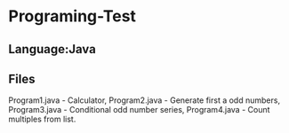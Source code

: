 # Programing-Test

## Language:Java

## Files
Program1.java - Calculator, 
Program2.java - Generate first a odd numbers,
Program3.java - Conditional odd number series,
Program4.java - Count multiples from list.
